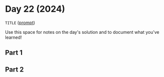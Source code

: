 # Day 22 (2024)

`TITLE` ([prompt](https://adventofcode.com/2024/day/22))

Use this space for notes on the day's solution and to document what you've learned!

## Part 1

## Part 2

